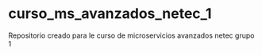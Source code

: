 # curso_ms_avanzados_netec_1
Repositorio creado para le curso de microservicios avanzados netec grupo 1
